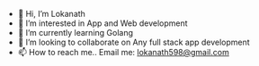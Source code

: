 - 👋 Hi, I’m Lokanath
- 👀 I’m interested in App and Web development
- 🌱 I’m currently learning Golang
- 💞️ I’m looking to collaborate on Any full stack app development 
- 📫 How to reach me.. Email me: lokanath598@gmail.com

<!---
VITCS/VITCS is a ✨ special ✨ repository because its `README.md` (this file) appears on your GitHub profile.
You can click the Preview link to take a look at your changes.
--->

